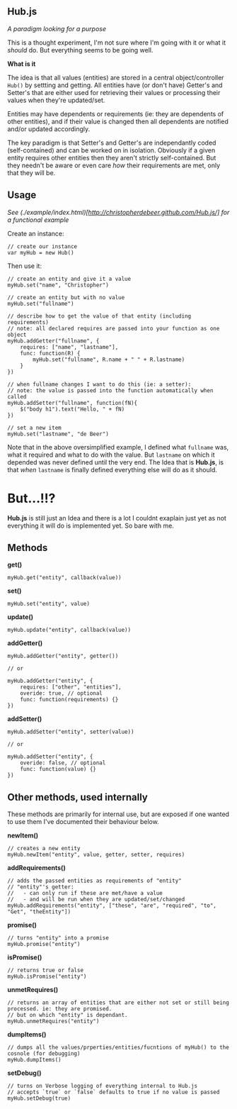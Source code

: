 Hub.js
------
*A paradigm looking for a purpose*

This is a thought experiment, I'm not sure where I'm going with it or what it *should* do. But everything seems to be going well.

**What is it**

The idea is that all values (entities) are stored in a central object/controller `Hub()` by settting and getting. All entities have (or don't have) Getter's and Setter's that are either used for retrieving their values or processing their values when they're updated/set.

Entities may have dependents or requirements (ie: they are dependents of other entities), and if their value is changed then all dependents are notified and/or updated accordingly.

The key paradigm is that Setter's and Getter's are independantly coded (self-contained) and can be worked on in isolation. Obviously if a given entity requires other entities then they aren't strictly self-contained. But they needn't be aware or even care *how* their requirements are met, only that they will be.

Usage
-----

*See (./example/index.html)[http://christopherdebeer.github.com/Hub.js/] for a functional example*

Create an instance:

	// create our instance
	var myHub = new Hub()

Then use it:

	// create an entity and give it a value
	myHub.set("name", "Christopher")

	// create an entity but with no value
	myHub.set("fullname")

	// describe how to get the value of that entity (including requirements)
	// note: all declared requires are passed into your function as one object
	myHub.addGetter("fullname", {
		requires: ["name", "lastname"],
		func: function(R) {		
			myHub.set("fullname", R.name + " " + R.lastname)
		}
	})

	// when fullname changes I want to do this (ie: a setter):
	// note: the value is passed into the function automatically when called
	myHub.addSetter("fullname", function(fN){
		$("body h1").text("Hello, " + fN)
	})

	// set a new item
	myHub.set("lastname", "de Beer")

Note that in the above oversimplified example, I defined what `fullname` was, what it required and what to do with the value. But `lastname` on which it depended was never defined until the very end. The Idea that is **Hub.js**, is that *when* `lastname` is finally defined everything else will do as it should.

But...!!?
=========

**Hub.js** is still just an Idea and there is a lot I couldnt exaplain just yet as not everything it will do is implemented yet. So bare with me.


Methods
----------

**get()**

	myHub.get("entity", callback(value))

**set()**

	myHub.set("entity", value)

**update()**

	myHub.update("entity", callback(value))

**addGetter()**

	myHub.addGetter("entity", getter())

	// or

	myHub.addGetter("entity", {
		requires: ["other", "entities"],
		overide: true, // optional
		func: function(requirements) {}
	})

**addSetter()**

	myHub.addSetter("entity", setter(value))

	// or

	myHub.addSetter("entity", {
		overide: false, // optional
		func: function(value) {}
	})

Other methods, used internally
---------------------------------

These methods are primarily for internal use, but are exposed if one wanted to use them I've documented their behaviour below.


**newItem()**
	
	// creates a new entity
	myHub.newItem("entity", value, getter, setter, requires)

**addRequirements()**
	
	// adds the passed entities as requirements of "entity"
	// "entity"'s getter:
	//	 - can only run if these are met/have a value
	// 	 - and will be run when they are updated/set/changed
	myHub.addRequirements("entity", ["these", "are", "required", "to", "Get", "theEntity"])

**promise()**
	
	// turns "entity" into a promise
	myHub.promise("entity")

**isPromise()**
	
	// returns true or false
	myHub.isPromise("entity")

**unmetRequires()**
	
	// returns an array of entities that are either not set or still being processed. ie: they are promised.
	// but on which "entity" is dependant.
	myHub.unmetRequires("entity")

**dumpItems()**

	// dumps all the values/prperties/entities/fucntions of myHub() to the cosnole (for debugging)
	myHub.dumpItems()

**setDebug()**
	
	// turns on Verbose logging of everything internal to Hub.js
	// accepts `true` or `false` defaults to true if no value is passed
	myHub.setDebug(true)



